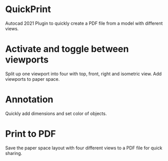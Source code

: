 # QuickPrint
Autocad 2021 Plugin to quickly create a PDF file from a model with different views.

# Activate and toggle between viewports
Split up one viewport into four with top, front, right and isometric view. Add viewports to paper space.

# Annotation
Quickly add dimensions and set color of objects.

# Print to PDF
Save the paper space layout with four different views to a PDF file for quick sharing.
